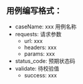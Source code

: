用例编写格式：
-
- caseName: xxx  用例名称
- requests:  请求参数
    - url: xxx
    - headers: xxx
    - params: xxx
- status_code: 预期状态码
- validate: 待校验值
    - success: xxx
